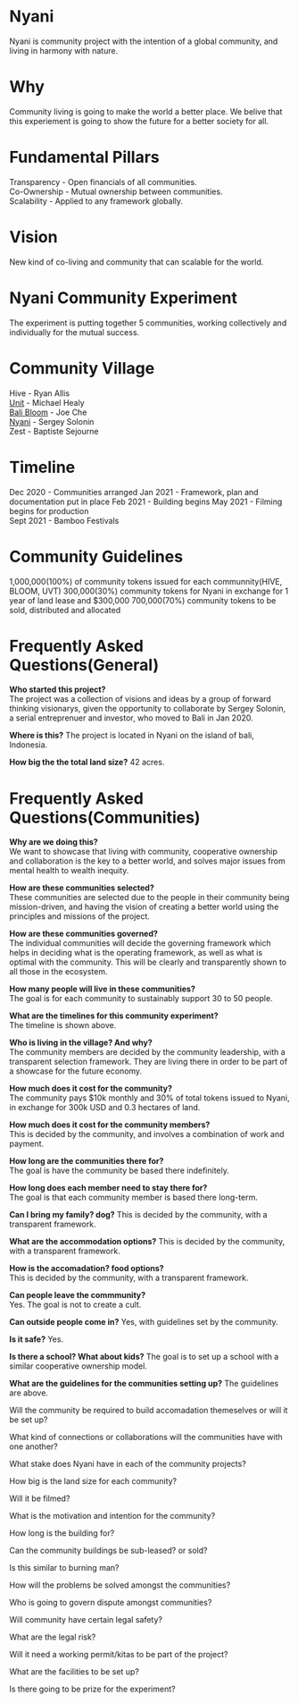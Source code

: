 # Nyani
Nyani is community project with the intention of a global community, and living in harmony with nature. 

# Why
Community living is going to make the world a better place. We belive that this experiement is going to show the future for a better society for all. 

# Fundamental Pillars
Transparency - Open financials of all communities.   
Co-Ownership - Mutual ownership between communities.  
Scalability - Applied to any framework globally.  
   
# Vision
New kind of co-living and community that can scalable for the world.    
   
# Nyani Community Experiment
The experiment is putting together 5 communities, working collectively and individually for the mutual success. 
   
# Community Village
Hive - Ryan Allis  
[Unit](https://github.com/Nyani-Project/Unit-Village) - Michael Healy     
[Bali Bloom](https://github.com/Nyani-Project/Bali-Bloom) -  Joe Che  
[Nyani](https://github.com/Nyani-Project/Nyani-Village) - Sergey Solonin  
Zest - Baptiste Sejourne  

# Timeline
Dec 2020 - Communities arranged
Jan 2021 - Framework, plan and documentation put in place
Feb 2021 - Building begins
May 2021 - Filming begins for production  
Sept 2021 - Bamboo Festivals

# Community Guidelines
1,000,000(100%) of community tokens issued for each communnity(HIVE, BLOOM, UVT)
300,000(30%) community tokens for Nyani in exchange for 1 year of land lease and $300,000
700,000(70%) community tokens to be sold, distributed and allocated

# Frequently Asked Questions(General)
**Who started this project?**  
The project was a collection of visions and ideas by a group of forward thinking visionarys, given the opportunity to collaborate by Sergey Solonin, a serial entreprenuer and investor, who moved to Bali in Jan 2020.

**Where is this?**
The project is located in Nyani on the island of bali, Indonesia.

**How big the the total land size?**
42 acres.


# Frequently Asked Questions(Communities)

**Why are we doing this?**  
We want to showcase that living with community, cooperative ownership and collaboration is the key to a better world, and solves major issues from mental health to wealth inequity.  

**How are these communities selected?**  
These communities are selected due to the people in their community being mission-driven, and having the vision of creating a better world using the principles and missions of the project. 

**How are these communities governed?**  
The individual communities will decide the governing framework which helps in deciding what is the operating framework, as well as what is optimal with the community. This will be clearly and transparently shown to all those in the ecosystem. 

**How many people will live in these communities?**  
The goal is for each community to sustainably support 30 to 50 people.

**What are the timelines for this community experiment?**  
The timeline is shown above. 


**Who is living in the village? And why?**  
The community members are decided by the community leadership, with a transparent selection framework. They are living there in order to be part of a showcase for the future economy. 


**How much does it cost for the community?**  
The community pays $10k monthly and 30% of total tokens issued to Nyani, in exchange for 300k USD and 0.3 hectares of land.


**How much does it cost for the community members?**  
This is decided by the community, and involves a combination of work and payment.


**How long are the communities there for?**  
The goal is have the community be based there indefinitely. 

**How long does each member need to stay there for?**  
The goal is that each community member is based there long-term.  

**Can I bring my family? dog?**
This is decided by the community, with a transparent framework. 

**What are the accommodation options?**
This is decided by the community, with a transparent framework. 


**How is the accomadation? food options?**  
This is decided by the community, with a transparent framework. 


**Can people leave the commmunity?**  
Yes. The goal is not to create a cult.

**Can outside people come in?** 
Yes, with guidelines set by the community. 


**Is it safe?**
Yes. 


**Is there a school? What about kids?**
The goal is to set up a school with a similar cooperative ownership model. 


**What are the guidelines for the communities setting up?**
The guidelines are above. 

Will the community be required to build accomadation themeselves or will it be set up?


What kind of connections or collaborations will the communities have with one another?


What stake does Nyani have in each of the community projects?
 

How big is the land size for each community?


Will it be filmed?


What is the motivation and intention for the community?


How long is the building for?


Can the community buildings be sub-leased? or sold?


Is this similar to burning man?


How will the problems be solved amongst the communities?


Who is going to govern dispute amongst communities?



Will community have certain legal safety?



What are the legal risk?



Will it need a working permit/kitas to be part of the project?



What are the facilities to be set up?


Is there going to be prize for the experiment?

